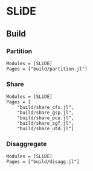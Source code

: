 # SLiDE

## Build

### Partition
```@autodocs
Modules = [SLiDE]
Pages = ["build/partition.jl"]
```

### Share
```@autodocsn
Modules = [SLiDE]
Pages = [
    "build/share_cfs.jl",
    "build/share_gsp.jl",
    "build/share_pce.jl",
    "build/share_sgf.jl",
    "build/share_utd.jl"]
```

### Disaggregate
```@autodocs
Modules = [SLiDE]
Pages = ["build/disagg.jl"]
```